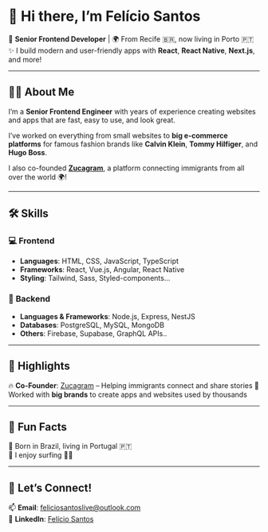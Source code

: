 # 👋 Hi there, I’m **Felício Santos**

🚀 **Senior Frontend Developer** | 🌍 From Recife 🇧🇷, now living in Porto 🇵🇹  
✨ I build modern and user-friendly apps with **React**, **React Native**, **Next.js**, and more!  

---

## 👨‍💻 About Me  
I’m a **Senior Frontend Engineer** with years of experience creating websites and apps that are fast, easy to use, and look great.

I’ve worked on everything from small websites to **big e-commerce platforms** for famous fashion brands like **Calvin Klein**, **Tommy Hilfiger**, and **Hugo Boss**.  

I also co-founded **[Zucagram](https://zucagram.com/download-app)**, a platform connecting immigrants from all over the world 🌍!  

---

## 🛠️ Skills  

### 💻 **Frontend**  
- **Languages**: HTML, CSS, JavaScript, TypeScript  
- **Frameworks**: React, Vue.js, Angular, React Native  
- **Styling**: Tailwind, Sass, Styled-components...

### 🧰 **Backend**  
- **Languages & Frameworks**: Node.js, Express, NestJS  
- **Databases**: PostgreSQL, MySQL, MongoDB
- **Others**: Firebase, Supabase, GraphQL APIs..

---

## 🌟 Highlights  
🔥 **Co-Founder**: [Zucagram](https://zucagram.com/download-app) – Helping immigrants connect and share stories
💼 Worked with **big brands** to create apps and websites used by thousands

---

## 🎉 Fun Facts  
🌴 Born in Brazil, living in Portugal 🇵🇹  
🌊 I enjoy surfing 🏄‍♂️ 

---

## 🤝 Let’s Connect!  
📫 **Email**: [feliciosantoslive@outlook.com](mailto:felicio.dev@youremail.com)  
💼 **LinkedIn**: [Felício Santos](https://linkedin.com/in/feliciosantos)  
